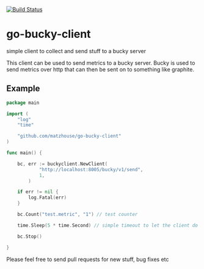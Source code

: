 [![Build Status](https://travis-ci.org/matzhouse/go-bucky-client.svg)](https://travis-ci.org/matzhouse/go-bucky-client)

# go-bucky-client
simple client to collect and send stuff to a bucky server

This client can be used to send metrics to a bucky server. Bucky is used to send metrics over http that can then be sent on to something like graphite.

## Example

```go
package main

import (
	"log"
	"time"

	"github.com/matzhouse/go-bucky-client"
)

func main() {

	bc, err := buckyclient.NewClient(
	        "http://localhost:8005/bucky/v1/send", 
	        1,
	    )

	if err != nil {
		log.Fatal(err)
	}

	bc.Count("test.metric", "1") // test counter

	time.Sleep(5 * time.Second) // simple timeout to let the client do it's work

	bc.Stop()

}
```

Please feel free to send pull requests for new stuff, bug fixes etc
